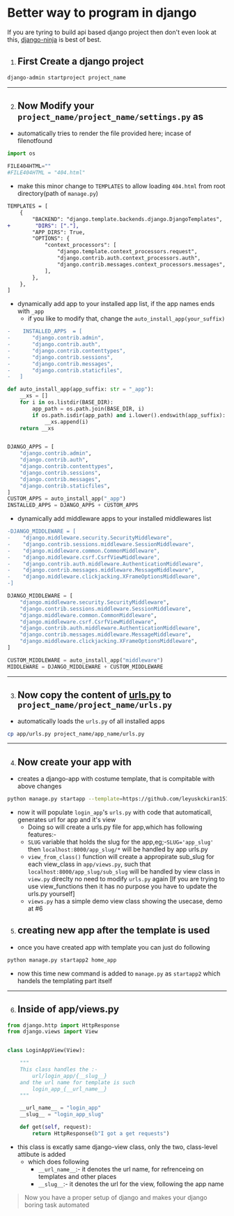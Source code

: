 # Better way to program in django
If you are tyring to build api based django project then don't even look at this, [django-ninja](https://django-ninja.dev/) is best of best.
1. ## First Create a django project
```bash
django-admin startproject project_name
```
------

2. ## Now Modify your `project_name/project_name/settings.py` as
- automatically tries to render the file provided here; incase of filenotfound
```py
import os
```
```py
FILE404HTML=""
#FILE404HTML = "404.html"
```
- make this minor change to `TEMPLATES` to allow loading `404.html` from root directory(path of `manage.py`) 
```diff
TEMPLATES = [
    {
        "BACKEND": "django.template.backends.django.DjangoTemplates",
+        "DIRS": ["."],
        "APP_DIRS": True,
        "OPTIONS": {
            "context_processors": [
                "django.template.context_processors.request",
                "django.contrib.auth.context_processors.auth",
                "django.contrib.messages.context_processors.messages",
            ],
        },
    },
]
```
- dynamically add app to your installed app list, if the app names ends with `_app`
    - if you like to modify that, change the `auto_install_app(your_suffix)`
```diff
-    INSTALLED_APPS  = [
-       "django.contrib.admin",
-       "django.contrib.auth",
-       "django.contrib.contenttypes",
-       "django.contrib.sessions",
-       "django.contrib.messages",
-       "django.contrib.staticfiles",
-   ]
```
```py
def auto_install_app(app_suffix: str = "_app"):
    __xs = []
    for i in os.listdir(BASE_DIR):
        app_path = os.path.join(BASE_DIR, i)
        if os.path.isdir(app_path) and i.lower().endswith(app_suffix):
            __xs.append(i)
    return __xs


DJANGO_APPS = [
    "django.contrib.admin",
    "django.contrib.auth",
    "django.contrib.contenttypes",
    "django.contrib.sessions",
    "django.contrib.messages",
    "django.contrib.staticfiles",
]
CUSTOM_APPS = auto_install_app("_app")
INSTALLED_APPS = DJANGO_APPS + CUSTOM_APPS
```
- dynamically add middleware apps to your installed middlewares list 
```diff
-DJANGO_MIDDLEWARE = [
-    "django.middleware.security.SecurityMiddleware",
-    "django.contrib.sessions.middleware.SessionMiddleware",
-    "django.middleware.common.CommonMiddleware",
-    "django.middleware.csrf.CsrfViewMiddleware",
-    "django.contrib.auth.middleware.AuthenticationMiddleware",
-    "django.contrib.messages.middleware.MessageMiddleware",
-    "django.middleware.clickjacking.XFrameOptionsMiddleware",
-]
```
```py
DJANGO_MIDDLEWARE = [
    "django.middleware.security.SecurityMiddleware",
    "django.contrib.sessions.middleware.SessionMiddleware",
    "django.middleware.common.CommonMiddleware",
    "django.middleware.csrf.CsrfViewMiddleware",
    "django.contrib.auth.middleware.AuthenticationMiddleware",
    "django.contrib.messages.middleware.MessageMiddleware",
    "django.middleware.clickjacking.XFrameOptionsMiddleware",
]

CUSTOM_MIDDLEWARE = auto_install_app("middleware")
MIDDLEWARE = DJANGO_MIDDLEWARE + CUSTOM_MIDDLEWARE
```
------

3. ## Now copy the content of [urls.py](./urls.py) to `project_name/project_name/urls.py`
- automatically loads the `urls.py` of all installed apps
```bash
cp app/urls.py project_name/app_name/urls.py
```

------
4. ## Now create your app with 
- creates a django-app with costume template, that is compitable with above changes
```bash
python manage.py startapp --template=https://github.com/leyuskckiran1510/django-app-stater/archive/master.zip login_app
```
- now it will populate `login_app`'s `urls.py` with code that automaticall, generates url for app and it's view
    - Doing so will create a urls.py file for app,which has following features:-
    -   `SLUG` variable that holds the slug for the app,eg;-```SLUG='app_slug'``` then `localhost:8000/app_slug/*` will be handled by app urls.py
    -   `view_from_class()` function will create a appropirate sub_slug for each view_class in
    `app/views.py`, such that `localhost:8000/app_slug/sub_slug`
    will be handled by view class in `view.py` direclty no need to modify `urls.py` again
    [If you are trying to use view_functions then it has no purpose you have to 
    update the urls.py yourself]
    - `views.py` has a simple demo view class showing the usecase, demo at #6

5. ## creating new app after the template is used
- once you have created app with template you can just do following
```bash
python manage.py startapp2 home_app
```
- now this time new command is added to `manage.py` as `startapp2` which handels the templating part itself

------

6. ## Inside of app/views.py
```py
from django.http import HttpResponse
from django.views import View


class LoginAppView(View):

    """
    This class handles the :-
        url/login_app/{__slug__}
    and the url name for template is such
        login_app_{__url_name__}
    """

    __url_name__ = "login_app"
    __slug__ = "login_app_slug"

    def get(self, request):
        return HttpResponse(b"I got a get requests")
```
- this class is excatly same django-view class, only the two, class-level attibute is added
    - which does following
        - `__url_name__`:- it denotes the url name, for refrenceing on templates and other places
        - `__slug__`:- it denotes the url for the view, following the app name

> Now you have a proper setup of django and makes your django boring task automated